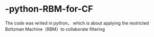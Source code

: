 # -python-RBM-for-CF
The code was writed in python， which is about applying the restricted Boltzman Machine（RBM）to collaborate filtering 
